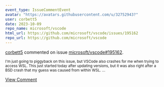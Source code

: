 ```yaml
---
event_type: IssueCommentEvent
avatar: "https://avatars.githubusercontent.com/u/32752943?"
user: corbett5
date: 2023-10-09
repo_name: microsoft/vscode
html_url: https://github.com/microsoft/vscode/issues/195162
repo_url: https://github.com/microsoft/vscode
---
```


<a href='https://github.com/corbett5' target='_blank'>corbett5</a> commented on issue <a href='https://github.com/microsoft/vscode/issues/195162' target='_blank'>microsoft/vscode#195162</a>.

<small>I'm just going to piggyback on this issue, but VSCode also crashes for me when trying to access WSL. This just started today after updating versions, but it was also right after a BSD crash that my guess was caused from within WSL....</small>

<a href='https://github.com/microsoft/vscode/issues/195162' target='_blank'>View Comment</a>
